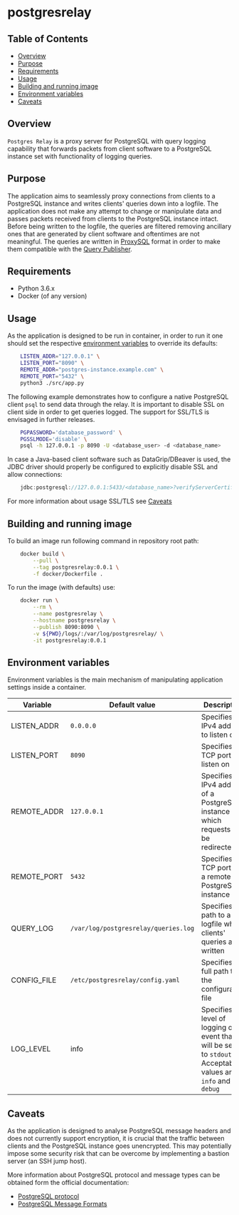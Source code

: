 # postgresrelay

## Table of Contents

* [Overview](#overview)
* [Purpose](#purpose)
* [Requirements](#requirements)
* [Usage](#usage)
* [Building and running image](#building-and-running-image)
* [Environment variables](#environment-variables)
* [Caveats](#caveats)

## Overview

`Postgres Relay` is a proxy server for PostgreSQL with query logging capability that forwards packets from client software to a PostgreSQL instance set with functionality of logging queries.

## Purpose

The application aims to seamlessly proxy connections from clients to a PostgreSQL instance and writes clients' queries down into a logfile. The application does not make any attempt to change or manipulate data and passes packets received from clients to the PostgreSQL instance intact. Before being written to the logfile, the queries are filtered removing ancillary ones that are generated by client software and oftentimes are not meaningful. The queries are written in [ProxySQL](https://github.com/sysown/proxysql/wiki/Query-Logging#json-format-logging) format in order to make them compatible with the [Query Publisher](https://github.com/constantine-kutenko/query-publisher).

## Requirements

* Python 3.6.x
* Docker (of any version)

## Usage

As the application is designed to be run in container, in order to run it one should set the respective [environment variables](#environment-variables) to override its defaults:

```bash
    LISTEN_ADDR="127.0.0.1" \
    LISTEN_PORT="8090" \
    REMOTE_ADDR="postgres-instance.example.com" \
    REMOTE_PORT="5432" \
    python3 ./src/app.py
```

The following example demonstrates how to configure a native PostgreSQL client `psql` to send data through the relay. It is important to disable SSL on client side in order to get queries logged. The support for SSL/TLS is envisaged in further releases.

```bash
    PGPASSWORD='database_password' \
    PGSSLMODE='disable' \
    psql -h 127.0.0.1 -p 8090 -U <database_user> -d <database_name>
```

In case a Java-based client software such as DataGrip/DBeaver is used, the JDBC driver should properly be configured to explicitly disable SSL and allow connections:

```javascript
    jdbc:postgresql://127.0.0.1:5433/<database_name>?verifyServerCertificate=false&useSSL=false&sslmode=disable
```

For more information about usage SSL/TLS see [Caveats](#caveats)

## Building and running image

To build an image run following command in repository root path:

```bash
    docker build \
        --pull \
        --tag postgresrelay:0.0.1 \
        -f docker/Dockerfile .
```

To run the image (with defaults) use:

```bash
    docker run \
        --rm \
        --name postgresrelay \
        --hostname postgresrelay \
        --publish 8090:8090 \
        -v ${PWD}/logs/:/var/log/postgresrelay/ \
        -it postgresrelay:0.0.1
```

## Environment variables

Environment variables is the main mechanism of manipulating application settings inside a container.

| Variable | Default value | Description |
| --- | --- | --- |
| LISTEN_ADDR | `0.0.0.0` | Specifies the IPv4 address to listen on |
| LISTEN_PORT | `8090` | Specifies the TCP port to listen on |
| REMOTE_ADDR | `127.0.0.1` | Specifies the IPv4 address of a PostgreSQL instance to which requests will be redirected |
| REMOTE_PORT | `5432` | Specifies TCP port for a remote PostgreSQL instance |
| QUERY_LOG | `/var/log/postgresrelay/queries.log` | Specifies the path to a logfile where clients' queries are written |
| CONFIG_FILE | `/etc/postgresrelay/config.yaml` | Specifies the full path to the configuration file |
| LOG_LEVEL | info | Specifies level of logging of event that will be sent to `stdout`. Acceptable values are `info` and `debug` |

## Caveats

As the application is designed to analyse PostgreSQL message headers and does not currently support encryption, it is crucial that the traffic between clients and the PostgreSQL instance goes unencrypted. This may potentially impose some security risk that can be overcome by implementing a bastion server (an SSH jump host).

More information about PostgreSQL protocol and message types can be obtained form the official documentation:

* [PostgreSQL protocol](https://www.postgresql.org/docs/7.2/protocol-protocol.html)
* [PostgreSQL Message Formats](https://www.postgresql.org/docs/7.2/protocol-message-formats.html)
